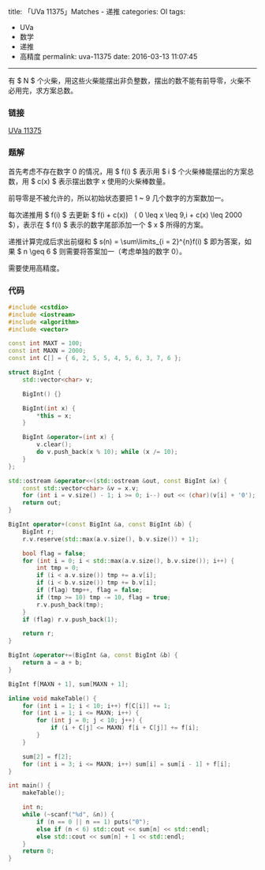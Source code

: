 title: 「UVa 11375」Matches - 递推
categories: OI
tags: 
  - UVa
  - 数学
  - 递推
  - 高精度
permalink: uva-11375
date: 2016-03-13 11:07:45
---

有 $ N $ 个火柴，用这些火柴能摆出非负整数，摆出的数不能有前导零，火柴不必用完，求方案总数。

<!-- more -->

### 链接
[UVa 11375](https://uva.onlinejudge.org/index.php?option=com_onlinejudge&Itemid=8&page=show_problem&problem=2370)

### 题解
首先考虑不存在数字 0 的情况，用 $ f(i) $ 表示用 $ i $ 个火柴棒能摆出的方案总数，用 $ c(x) $ 表示摆出数字 x 使用的火柴棒数量。

前导零是不被允许的，所以初始状态要把 1 ~ 9 几个数字的方案数加一。

每次递推用 $ f(i) $ 去更新 $ f(i + c(x)) $（$ 0 \leq x \leq 9,i + c(x) \leq 2000 $），表示在 $ f(i) $ 表示的数字尾部添加一个 $ x $ 所得的方案。

递推计算完成后求出前缀和 $ s(n) = \sum\limits_{i = 2}^{n}f(i) $ 即为答案，如果 $ n \geq 6 $ 则需要将答案加一（考虑单独的数字 0）。

需要使用高精度。

### 代码
```cpp
#include <cstdio>
#include <iostream>
#include <algorithm>
#include <vector>

const int MAXT = 100;
const int MAXN = 2000;
const int C[] = { 6, 2, 5, 5, 4, 5, 6, 3, 7, 6 };

struct BigInt {
	std::vector<char> v;

	BigInt() {}

	BigInt(int x) {
		*this = x;
	}

	BigInt &operator=(int x) {
		v.clear();
		do v.push_back(x % 10); while (x /= 10);
	}
};

std::ostream &operator<<(std::ostream &out, const BigInt &x) {
	const std::vector<char> &v = x.v;
	for (int i = v.size() - 1; i >= 0; i--) out << (char)(v[i] + '0');
	return out;
}

BigInt operator+(const BigInt &a, const BigInt &b) {
	BigInt r;
	r.v.reserve(std::max(a.v.size(), b.v.size()) + 1);

	bool flag = false;
	for (int i = 0; i < std::max(a.v.size(), b.v.size()); i++) {
		int tmp = 0;
		if (i < a.v.size()) tmp += a.v[i];
		if (i < b.v.size()) tmp += b.v[i];
		if (flag) tmp++, flag = false;
		if (tmp >= 10) tmp -= 10, flag = true;
		r.v.push_back(tmp);
	}
	if (flag) r.v.push_back(1);

	return r;
}

BigInt &operator+=(BigInt &a, const BigInt &b) {
	return a = a + b;
}

BigInt f[MAXN + 1], sum[MAXN + 1];

inline void makeTable() {
	for (int i = 1; i < 10; i++) f[C[i]] += 1;
	for (int i = 1; i <= MAXN; i++) {
		for (int j = 0; j < 10; j++) {
			if (i + C[j] <= MAXN) f[i + C[j]] += f[i];
		}
	}

	sum[2] = f[2];
	for (int i = 3; i <= MAXN; i++) sum[i] = sum[i - 1] + f[i];
}

int main() {
	makeTable();

	int n;
	while (~scanf("%d", &n)) {
		if (n == 0 || n == 1) puts("0");
		else if (n < 6) std::cout << sum[n] << std::endl;
		else std::cout << sum[n] + 1 << std::endl;
	}
	return 0;
}
```
